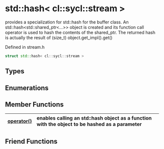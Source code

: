 # std::hash< cl::sycl::stream >

provides a specialization for std::hash for the buffer class. An std::hash<std::shared_ptr<...>> object is created and its function call operator is used to hash the contents of the shared_ptr. The returned hash is actually the result of (size_t) object.get_impl().get() 

Defined in stream.h

```cpp
struct std::hash< cl::sycl::stream >
```

## Types

## Enumerations

## Member Functions

| [operator()](./functions/operator()/README.md) | enables calling an std::hash object as a function with the object to be hashed as a parameter  |
| :--- | :--- |


## Friend Functions

